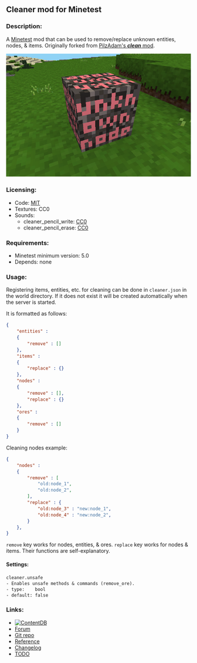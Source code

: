 ## Cleaner mod for Minetest

### Description:

A [Minetest][] mod that can be used to remove/replace unknown entities, nodes, & items. Originally forked from [PilzAdam's ***clean*** mod][f.pilzadam].

![screenshot](screenshot.png)

### Licensing:

- Code: [MIT](LICENSE.txt)
- Textures: CC0
- Sounds:
	- cleaner_pencil_write: [CC0](https://freesound.org/people/NachtmahrTV/sounds/571800/)
	- cleaner_pencil_erase: [CC0](https://freesound.org/people/damsur/sounds/443241/)

### Requirements:

- Minetest minimum version: 5.0
- Depends: none

### Usage:

Registering items, entities, etc. for cleaning can be done in `cleaner.json` in the world directory. If it does not exist it will be created automatically when the server is started.

It is formatted as follows:
```json
{
	"entities" :
	{
		"remove" : []
	},
	"items" :
	{
		"replace" : {}
	},
	"nodes" :
	{
		"remove" : [],
		"replace" : {}
	},
	"ores" :
	{
		"remove" : []
	}
}
```

Cleaning nodes example:
```json
{
	"nodes" :
	{
		"remove" : [
			"old:node_1",
			"old:node_2",
		],
		"replace" : {
			"old:node_3" : "new:node_1",
			"old:node_4" : "new:node_2",
		}
	},
}
```

`remove` key works for nodes, entities, & ores. `replace` key works for nodes & items. Their functions are self-explanatory.

#### Settings:

```
cleaner.unsafe
- Enables unsafe methods & commands (remove_ore).
- type:    bool
- default: false
```

### Links:

- [![ContentDB](https://content.minetest.net/packages/AntumDeluge/cleaner/shields/title/)][ContentDB]
- [Forum](https://forum.minetest.net/viewtopic.php?t=18381)
- [Git repo](https://github.com/AntumMT/mod-cleaner)
- [Reference](https://antummt.github.io/mod-cleaner/reference)
- [Changelog](changelog.txt)
- [TODO](TODO.txt)


[Minetest]: http://www.minetest.net/
[f.pilzadam]: https://forum.minetest.net/viewtopic.php?t=2777
[ContentDB]: https://content.minetest.net/packages/AntumDeluge/cleaner/

